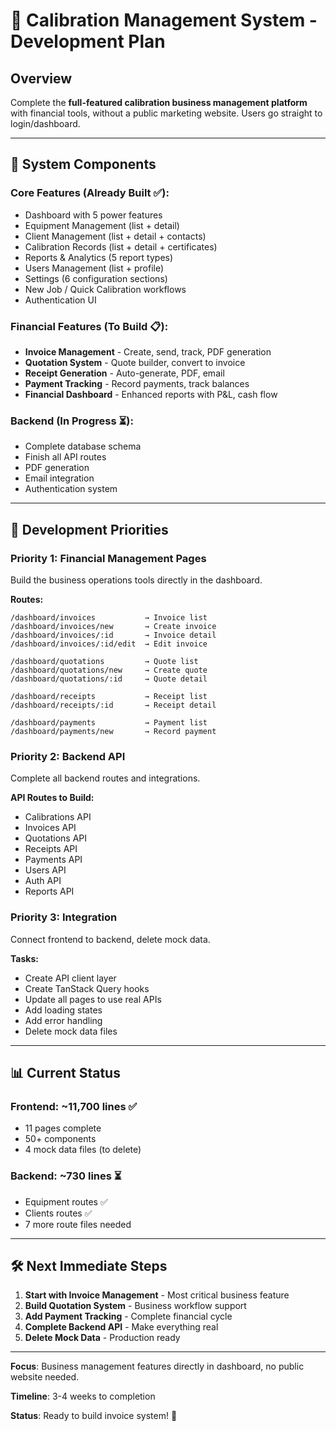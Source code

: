 # 🎯 Calibration Management System - Development Plan

## Overview
Complete the **full-featured calibration business management platform** with financial tools, without a public marketing website. Users go straight to login/dashboard.

---

## 🚀 System Components

### Core Features (Already Built ✅):
- Dashboard with 5 power features
- Equipment Management (list + detail)
- Client Management (list + detail + contacts)
- Calibration Records (list + detail + certificates)
- Reports & Analytics (5 report types)
- Users Management (list + profile)
- Settings (6 configuration sections)
- New Job / Quick Calibration workflows
- Authentication UI

### Financial Features (To Build 📋):
- **Invoice Management** - Create, send, track, PDF generation
- **Quotation System** - Quote builder, convert to invoice
- **Receipt Generation** - Auto-generate, PDF, email
- **Payment Tracking** - Record payments, track balances
- **Financial Dashboard** - Enhanced reports with P&L, cash flow

### Backend (In Progress ⏳):
- Complete database schema
- Finish all API routes
- PDF generation
- Email integration
- Authentication system

---

## 🎯 Development Priorities

### Priority 1: Financial Management Pages
Build the business operations tools directly in the dashboard.

**Routes:**
```
/dashboard/invoices           → Invoice list
/dashboard/invoices/new       → Create invoice
/dashboard/invoices/:id       → Invoice detail
/dashboard/invoices/:id/edit  → Edit invoice

/dashboard/quotations         → Quote list
/dashboard/quotations/new     → Create quote
/dashboard/quotations/:id     → Quote detail

/dashboard/receipts           → Receipt list
/dashboard/receipts/:id       → Receipt detail

/dashboard/payments           → Payment list
/dashboard/payments/new       → Record payment
```

### Priority 2: Backend API
Complete all backend routes and integrations.

**API Routes to Build:**
- Calibrations API
- Invoices API
- Quotations API
- Receipts API
- Payments API
- Users API
- Auth API
- Reports API

### Priority 3: Integration
Connect frontend to backend, delete mock data.

**Tasks:**
- Create API client layer
- Create TanStack Query hooks
- Update all pages to use real APIs
- Add loading states
- Add error handling
- Delete mock data files

---

## 📊 Current Status

### Frontend: ~11,700 lines ✅
- 11 pages complete
- 50+ components
- 4 mock data files (to delete)

### Backend: ~730 lines ⏳
- Equipment routes ✅
- Clients routes ✅
- 7 more route files needed

---

## 🛠️ Next Immediate Steps

1. **Start with Invoice Management** - Most critical business feature
2. **Build Quotation System** - Business workflow support
3. **Add Payment Tracking** - Complete financial cycle
4. **Complete Backend API** - Make everything real
5. **Delete Mock Data** - Production ready

---

**Focus**: Business management features directly in dashboard, no public website needed.

**Timeline**: 3-4 weeks to completion

**Status**: Ready to build invoice system! 🚀
